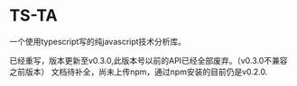 # TS-TA
一个使用typescript写的纯javascript技术分析库。  

已经重写，版本更新至v0.3.0,此版本号以前的API已经全部废弃。（v0.3.0不兼容之前版本）
文档待补全，尚未上传npm，通过npm安装的目前仍是v0.2.0.

